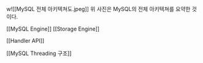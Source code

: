 w![[MySQL 전체 아키텍쳐도.jpeg]]
위 사진은 MySQL의 전체 아키텍쳐를 요약한 것이다.

[[MySQL Engine]]
[[Storage Engine]]

[[Handler API]]

[[MySQL Threading 구조]]
